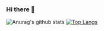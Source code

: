 ### Hi there 👋
![Anurag's github stats](https://github-readme-stats.vercel.app/api?username=AntonMZ&show_icons=true&hide_border=0)
[![Top Langs](https://github-readme-stats.vercel.app/api/top-langs/?username=AntonMZ&layout=compact&hide_border=0)](https://github.com/anuraghazra/github-readme-stats)
